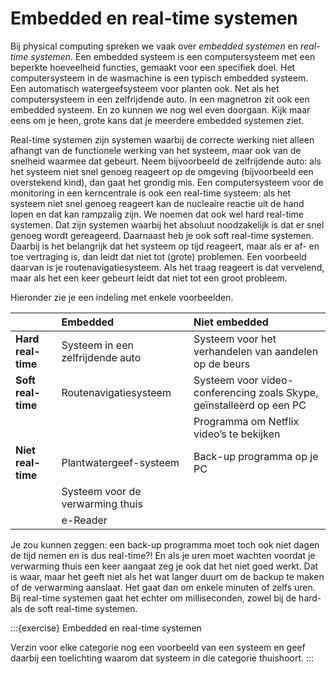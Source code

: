 # Embedded en real-time systemen

Bij physical computing spreken we vaak over *embedded systemen* en *real-time systemen*. 
Een embedded systeem is een computersysteem met een beperkte hoeveelheid functies, gemaakt voor een specifiek doel. Het computersysteem in de wasmachine is een typisch embedded systeem. Een automatisch watergeefsysteem voor planten ook. Net als het computersysteem in een zelfrijdende auto. In een magnetron zit ook een embedded systeem. En zo kunnen we nog wel even doorgaan. Kijk maar eens om je heen, grote kans dat je meerdere embedded systemen ziet.

Real-time systemen zijn systemen waarbij de correcte werking niet alleen afhangt van de functionele werking van het systeem, maar ook van de snelheid waarmee dat gebeurt. Neem bijvoorbeeld de zelfrijdende auto: als het systeem niet snel genoeg reageert op de omgeving (bijvoorbeeld een overstekend kind), dan gaat het grondig mis. Een computersysteem voor de monitoring in een kerncentrale is ook een real-time systeem: als het systeem niet snel genoeg reageert kan de nucleaire reactie uit de hand lopen en dat kan rampzalig zijn. We noemen dat ook wel hard real-time systemen. Dat zijn systemen waarbij het absoluut noodzakelijk is dat er snel genoeg wordt gereageerd. Daarnaast heb je ook soft real-time systemen. Daarbij is het belangrijk dat het systeem op tijd reageert, maar als er af- en toe vertraging is, dan leidt dat niet tot (grote) problemen. Een voorbeeld daarvan is je routenavigatiesysteem. Als het traag reageert is dat vervelend, maar als het een keer gebeurt leidt dat niet tot een groot probleem.

Hieronder zie je een indeling met enkele voorbeelden.

|          | Embedded | Niet embedded |
| :---     | :--      | :--           |
| **Hard real-time** | Systeem in een zelfrijdende auto | Systeem voor het verhandelen van aandelen op de beurs |
| **Soft real-time** | Routenavigatiesysteem | Systeem voor video-conferencing zoals Skype, geïnstalleerd op een PC |
|                    | | Programma om Netflix video’s te bekijken |
| **Niet real-time** | Plantwatergeef-systeem | Back-up programma op je PC |
|                    | Systeem voor de verwarming thuis | |
|                    | e-Reader | |
 

Je zou kunnen zeggen: een back-up programma moet toch ook niet dagen de tijd nemen en is dus real-time?! En als je uren moet wachten voordat je verwarming thuis een keer aangaat zeg je ook dat het niet goed werkt. Dat is waar, maar het geeft niet als het wat langer duurt om de backup te maken of de verwarming aanslaat. Het gaat dan om enkele minuten of zelfs uren. Bij real-time systemen gaat het echter om milliseconden, zowel bij de hard- als de soft real-time systemen.

:::{exercise} Embedded en real-time systemen

Verzin voor elke categorie nog een voorbeeld van een systeem en geef daarbij een toelichting waarom dat systeem in die categorie thuishoort.
:::